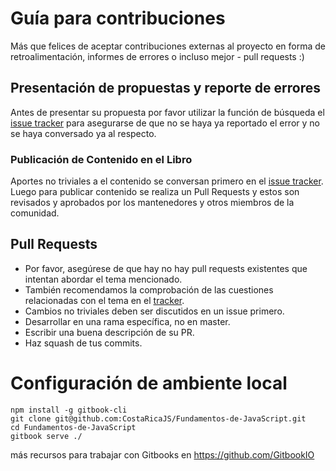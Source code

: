 # Guía para contribuciones

Más que felices de aceptar contribuciones externas al proyecto en forma de retroalimentación, informes de errores o incluso mejor - pull requests :)

## Presentación de propuestas y reporte de errores

Antes de presentar su propuesta por favor utilizar la función de búsqueda el [issue tracker](https://github.com/CostaRicaJS/Fundamentos-de-JavaScript/issues) para asegurarse de que no se haya ya reportado el error y no se haya conversado ya al respecto.

### Publicación de Contenido en el Libro

Aportes no triviales a el contenido se conversan primero en el [issue tracker](https://github.com/CostaRicaJS/Fundamentos-de-JavaScript/issues). Luego para publicar contenido se realiza un Pull Requests y estos son revisados y aprobados por los mantenedores y otros miembros de la comunidad.

## Pull Requests

* Por favor, asegúrese de que hay no hay pull requests existentes que intentan abordar el tema mencionado.
* También recomendamos la comprobación de las cuestiones relacionadas con el tema en el [tracker](https://github.com/CostaRicaJS/Fundamentos-de-JavaScript/issues).
* Cambios no triviales deben ser discutidos en un issue primero.  
* Desarrollar en una rama específica, no en master.  
* Escribir una buena descripción de su PR.  
* Haz squash de tus commits.


# Configuración de ambiente local
```
npm install -g gitbook-cli
git clone git@github.com:CostaRicaJS/Fundamentos-de-JavaScript.git
cd Fundamentos-de-JavaScript
gitbook serve ./
```
más recursos para trabajar con Gitbooks en https://github.com/GitbookIO

